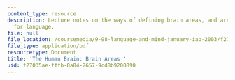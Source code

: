 ```yaml
---
content_type: resource
description: Lecture notes on the ways of defining brain areas, and areas that matter
  for language.
file: null
file_location: /coursemedia/9-98-language-and-mind-january-iap-2003/f27035aefffb8a8426579cd8b9200890_lecture_note_1.pdf
file_type: application/pdf
resourcetype: Document
title: 'The Human Brain: Brain Areas '
uid: f27035ae-fffb-8a84-2657-9cd8b9200890
---
```

